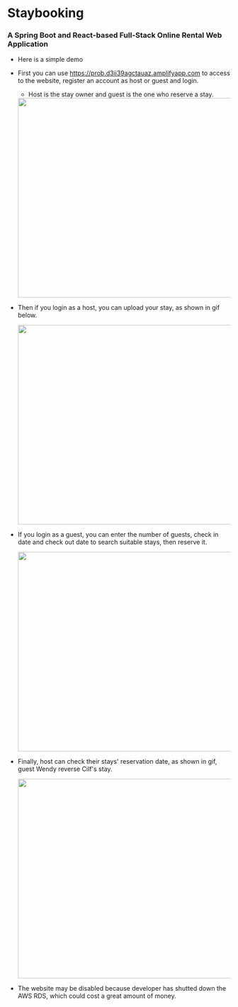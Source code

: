 # Staybooking
### A Spring Boot and React-based Full-Stack Online Rental Web Application 

* Here is a simple demo
* First you can use https://prob.d3ii39agctauaz.amplifyapp.com to access to the website, register an account as host or guest and login.
  * Host is the stay owner and guest is the one who reserve a stay. 

  <img src="https://github.com/Larry-Wendy/StayBooking/blob/main/gif/login.gif" width="700" height="450"/> 

* Then if you login as a host, you can upload your stay, as shown in gif below. 

  <img src="https://github.com/Larry-Wendy/StayBooking/blob/main/gif/upstay.gif" width="700" height="450"/> 

* If you login as a guest, you can enter the number of guests, check in date and check out date to search suitable stays, then reserve it.

  <img src="https://github.com/Larry-Wendy/StayBooking/blob/main/gif/reservaestay.gif" width="700" height="450"/>

* Finally, host can check their stays' reservation date, as shown in gif, guest Wendy reverse Cilf's stay.

  <img src="https://github.com/Larry-Wendy/StayBooking/blob/main/gif/checkreservation.gif" width="700" height="450"/>

* The website may be disabled because developer has shutted down the AWS RDS, which could cost a great amount of money.
